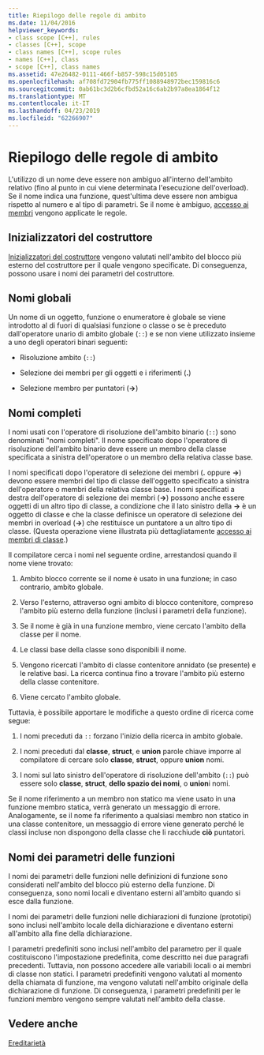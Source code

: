 ```yaml
---
title: Riepilogo delle regole di ambito
ms.date: 11/04/2016
helpviewer_keywords:
- class scope [C++], rules
- classes [C++], scope
- class names [C++], scope rules
- names [C++], class
- scope [C++], class names
ms.assetid: 47e26482-0111-466f-b857-598c15d05105
ms.openlocfilehash: af708fd72904fb775ff1088948972bec159816c6
ms.sourcegitcommit: 0ab61bc3d2b6cfbd52a16c6ab2b97a8ea1864f12
ms.translationtype: MT
ms.contentlocale: it-IT
ms.lasthandoff: 04/23/2019
ms.locfileid: "62266907"
---
```

# <a name="summary-of-scope-rules"></a>Riepilogo delle regole di ambito

L'utilizzo di un nome deve essere non ambiguo all'interno dell'ambito relativo (fino al punto in cui viene determinata l'esecuzione dell'overload). Se il nome indica una funzione, quest'ultima deve essere non ambigua rispetto al numero e al tipo di parametri. Se il nome è ambiguo, [accesso ai membri](../cpp/member-access-control-cpp.md) vengono applicate le regole.

## <a name="constructor-initializers"></a>Inizializzatori del costruttore

[Inizializzatori del costruttore](constructors-cpp.md#member_init_list) vengono valutati nell'ambito del blocco più esterno del costruttore per il quale vengono specificate. Di conseguenza, possono usare i nomi dei parametri del costruttore.

## <a name="global-names"></a>Nomi globali

Un nome di un oggetto, funzione o enumeratore è globale se viene introdotto al di fuori di qualsiasi funzione o classe o se è preceduto dall'operatore unario di ambito globale (`::`) e se non viene utilizzato insieme a uno degli operatori binari seguenti:

- Risoluzione ambito (`::`)

- Selezione dei membri per gli oggetti e i riferimenti (**.**)

- Selezione membro per puntatori (**->**)

## <a name="qualified-names"></a>Nomi completi

I nomi usati con l'operatore di risoluzione dell'ambito binario (`::`) sono denominati "nomi completi". Il nome specificato dopo l'operatore di risoluzione dell'ambito binario deve essere un membro della classe specificata a sinistra dell'operatore o un membro della relativa classe base.

I nomi specificati dopo l'operatore di selezione dei membri (**.** oppure **->**) devono essere membri del tipo di classe dell'oggetto specificato a sinistra dell'operatore o membri della relativa classe base. I nomi specificati a destra dell'operatore di selezione dei membri (**->**) possono anche essere oggetti di un altro tipo di classe, a condizione che il lato sinistro della **->** è un oggetto di classe e che la classe definisce un operatore di selezione dei membri in overload (**->**) che restituisce un puntatore a un altro tipo di classe. (Questa operazione viene illustrata più dettagliatamente [accesso ai membri di classe](../cpp/member-access.md).)

Il compilatore cerca i nomi nel seguente ordine, arrestandosi quando il nome viene trovato:

1. Ambito blocco corrente se il nome è usato in una funzione; in caso contrario, ambito globale.

1. Verso l'esterno, attraverso ogni ambito di blocco contenitore, compreso l'ambito più esterno della funzione (inclusi i parametri della funzione).

1. Se il nome è già in una funzione membro, viene cercato l'ambito della classe per il nome.

1. Le classi base della classe sono disponibili il nome.

1. Vengono ricercati l'ambito di classe contenitore annidato (se presente) e le relative basi. La ricerca continua fino a trovare l'ambito più esterno della classe contenitore.

1. Viene cercato l'ambito globale.

Tuttavia, è possibile apportare le modifiche a questo ordine di ricerca come segue:

1. I nomi preceduti da `::` forzano l'inizio della ricerca in ambito globale.

1. I nomi preceduti dal **classe**, **struct**, e **union** parole chiave imporre al compilatore di cercare solo **classe**,  **struct**, oppure **union** nomi.

1. I nomi sul lato sinistro dell'operatore di risoluzione dell'ambito (`::`) può essere solo **classe**, **struct**, **dello spazio dei nomi**, o **union**i nomi.

Se il nome riferimento a un membro non statico ma viene usato in una funzione membro statica, verrà generato un messaggio di errore. Analogamente, se il nome fa riferimento a qualsiasi membro non statico in una classe contenitore, un messaggio di errore viene generato perché le classi incluse non dispongono della classe che li racchiude **ciò** puntatori.

## <a name="function-parameter-names"></a>Nomi dei parametri delle funzioni

I nomi dei parametri delle funzioni nelle definizioni di funzione sono considerati nell'ambito del blocco più esterno della funzione. Di conseguenza, sono nomi locali e diventano esterni all'ambito quando si esce dalla funzione.

I nomi dei parametri delle funzioni nelle dichiarazioni di funzione (prototipi) sono inclusi nell'ambito locale della dichiarazione e diventano esterni all'ambito alla fine della dichiarazione.

I parametri predefiniti sono inclusi nell'ambito del parametro per il quale costituiscono l'impostazione predefinita, come descritto nei due paragrafi precedenti. Tuttavia, non possono accedere alle variabili locali o ai membri di classe non statici. I parametri predefiniti vengono valutati al momento della chiamata di funzione, ma vengono valutati nell'ambito originale della dichiarazione di funzione. Di conseguenza, i parametri predefiniti per le funzioni membro vengono sempre valutati nell'ambito della classe.

## <a name="see-also"></a>Vedere anche

[Ereditarietà](../cpp/inheritance-cpp.md)